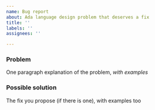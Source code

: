 ```yaml
---
name: Bug report
about: Ada language design problem that deserves a fix
title: ''
labels: ''
assignees: ''

---
```


### Problem

One paragraph explanation of the problem, *with examples*

### Possible solution

The fix you propose (if there is one), with examples too
